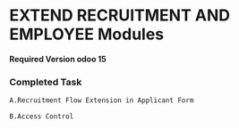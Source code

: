 # EXTEND RECRUITMENT AND EMPLOYEE Modules

**Required Version odoo 15**

### Completed Task 

```sh
A.Recruitment Flow Extension in Applicant Form
```

```sh
B.Access Control
```